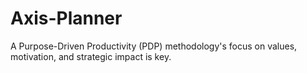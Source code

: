 # Axis-Planner
A Purpose-Driven Productivity (PDP) methodology's focus on values, motivation, and strategic impact is key.
